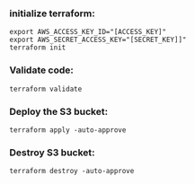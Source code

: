 ### initialize terraform:
```
export AWS_ACCESS_KEY_ID="[ACCESS_KEY]"
export AWS_SECRET_ACCESS_KEY="[SECRET_KEY]]"
terraform init
```

### Validate code:
```terraform validate```

### Deploy the S3 bucket:
```terraform apply -auto-approve```

### Destroy S3 bucket:
```terraform destroy -auto-approve```
